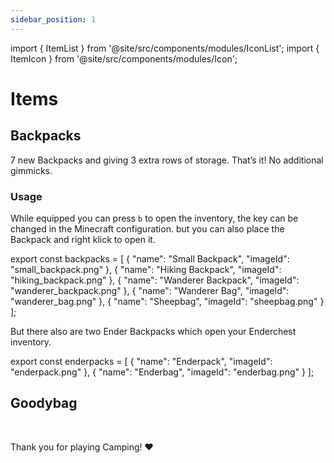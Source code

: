 ```yaml
---
sidebar_position: 1
---
```


import { ItemList } from '@site/src/components/modules/IconList';
import { ItemIcon } from '@site/src/components/modules/Icon';

# Items

## Backpacks
7 new Backpacks and giving 3 extra rows of storage. That’s it! No additional gimmicks.
### Usage
While equipped you can press `b` to open the inventory, the key can be changed in the Minecraft configuration. but you can also place the Backpack and right klick to open it.

<ItemList modId="camping" list={backpacks} />
export const backpacks = [
{
"name": "Small Backpack",
"imageId": "small_backpack.png"
},
{
"name": "Hiking Backpack",
"imageId": "hiking_backpack.png"
},
{
"name": "Wanderer Backpack",
"imageId": "wanderer_backpack.png"
},
{
"name": "Wanderer Bag",
"imageId": "wanderer_bag.png"
},
{
"name": "Sheepbag",
"imageId": "sheepbag.png"
}
];

But there also are two Ender Backpacks which open your Enderchest inventory.

<ItemList modId="camping" list={enderpacks} />
export const enderpacks = [
{
"name": "Enderpack",
"imageId": "enderpack.png"
},
{
"name": "Enderbag",
"imageId": "enderbag.png"
}
];

## Goodybag
<ItemIcon modId="camping" imageId="goodybag_unused.png" description="The Goodybag is awarded to all players who aquire all Backpacks from the Camping Mod." />

<br />

Thank you for playing Camping! ❤️